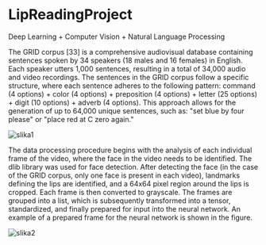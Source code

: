 # LipReadingProject
Deep Learning + Computer Vision + Natural Language Processing

The GRID corpus [33] is a comprehensive audiovisual database containing sentences spoken by 34 speakers (18 males and 16 females) in English. Each speaker utters 1,000 sentences, resulting in a total of 34,000 audio and video recordings. The sentences in the GRID corpus follow a specific structure, where each sentence adheres to the following pattern: command (4 options) + color (4 options) + preposition (4 options) + letter (25 options) + digit (10 options) + adverb (4 options). This approach allows for the generation of up to 64,000 unique sentences, such as: "set blue by four please" or "place red at C zero again."

![slika1](https://github.com/user-attachments/assets/aeb40ed1-8538-49f9-9212-50851dc2a226)

The data processing procedure begins with the analysis of each individual frame of the video, where the face in the video needs to be identified. The dlib library was used for face detection. After detecting the face (in the case of the GRID corpus, only one face is present in each video), landmarks defining the lips  are identified, and a 64x64 pixel region around the lips is cropped. Each frame is then converted to grayscale. The frames are grouped into a list, which is subsequently transformed into a tensor, standardized, and finally prepared for input into the neural network. An example of a prepared frame for the neural network is shown in the figure.

![slika2](https://github.com/user-attachments/assets/f07699a0-d8cf-4d4b-aa7b-f19662007f5a)
